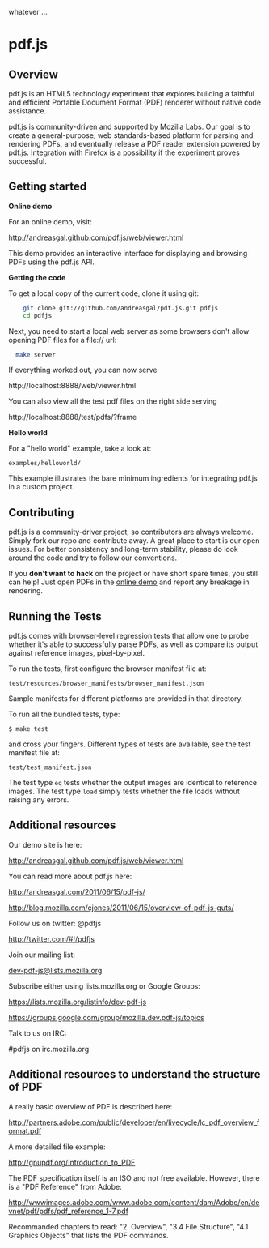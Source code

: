 whatever
...


# pdf.js



## Overview

pdf.js is an HTML5 technology experiment that explores building a faithful
and efficient Portable Document Format (PDF) renderer without native code 
assistance.

pdf.js is community-driven and supported by Mozilla Labs. Our goal is to 
create a general-purpose, web standards-based platform for parsing and 
rendering PDFs, and eventually release a PDF reader extension powered by 
pdf.js. Integration with Firefox is a possibility if the experiment proves 
successful.



## Getting started

**Online demo**

For an online demo, visit:

  http://andreasgal.github.com/pdf.js/web/viewer.html

This demo provides an interactive interface for displaying and browsing PDFs
using the pdf.js API.

**Getting the code**

To get a local copy of the current code, clone it using git:

```bash
    git clone git://github.com/andreasgal/pdf.js.git pdfjs
    cd pdfjs
```

Next, you need to start a local web server as some browsers don't allow opening
PDF files for a file:// url:

```bash
  make server
```

If everything worked out, you can now serve 

  http://localhost:8888/web/viewer.html

You can also view all the test pdf files on the right side serving

  http://localhost:8888/test/pdfs/?frame



**Hello world**

For a "hello world" example, take a look at:

    examples/helloworld/

This example illustrates the bare minimum ingredients for integrating pdf.js
in a custom project.



## Contributing

pdf.js is a community-driver project, so contributors are always welcome. 
Simply fork our repo and contribute away. A great place to start is our
open issues. For better consistency and long-term stability, please do look around the 
code and try to follow our conventions.

If you __don't want to hack__ on the project or have short spare times, you still
can help! Just open PDFs in the 
[online demo](http://andreasgal.github.com/pdf.js/web/viewer.html) and report 
any breakage in rendering.



## Running the Tests

pdf.js comes with browser-level regression tests that allow one to probe 
whether it's able to successfully parse PDFs, as well as compare its output
against reference images, pixel-by-pixel.

To run the tests, first configure the browser manifest file at:

    test/resources/browser_manifests/browser_manifest.json

Sample manifests for different platforms are provided in that directory.

To run all the bundled tests, type:

    $ make test

and cross your fingers. Different types of tests are available, see the test
manifest file at:

    test/test_manifest.json

The test type `eq` tests whether the output images are identical to reference 
images. The test type `load` simply tests whether the file loads without 
raising any errors.


## Additional resources

Our demo site is here:

  http://andreasgal.github.com/pdf.js/web/viewer.html

You can read more about pdf.js here:

  http://andreasgal.com/2011/06/15/pdf-js/

  http://blog.mozilla.com/cjones/2011/06/15/overview-of-pdf-js-guts/

Follow us on twitter: @pdfjs

  http://twitter.com/#!/pdfjs

Join our mailing list: 

  dev-pdf-js@lists.mozilla.org
  
Subscribe either using lists.mozilla.org or Google Groups: 
  
  https://lists.mozilla.org/listinfo/dev-pdf-js

  https://groups.google.com/group/mozilla.dev.pdf-js/topics

Talk to us on IRC:

  #pdfjs on irc.mozilla.org
  
## Additional resources to understand the structure of PDF

A really basic overview of PDF is described here:

  http://partners.adobe.com/public/developer/en/livecycle/lc_pdf_overview_format.pdf

A more detailed file example:

  http://gnupdf.org/Introduction_to_PDF
  
The PDF specification itself is an ISO and not free available. However, there is
a "PDF Reference" from Adobe:

  http://wwwimages.adobe.com/www.adobe.com/content/dam/Adobe/en/devnet/pdf/pdfs/pdf_reference_1-7.pdf

Recommanded chapters to read: "2. Overview", "3.4 File Structure", 
"4.1 Graphics Objects" that lists the PDF commands.

